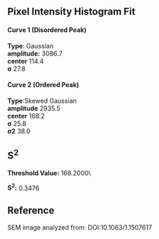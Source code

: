 ## Pixel Intensity Histogram Fit

#### Curve 1 (Disordered Peak)
**Type**: Gaussian\
**amplitude:** 3086.7\
**center** 114.4\
**σ** 27.8


#### Curve 2 (Ordered Peak)
**Type**:Skewed Gaussian\
**amplitude** 2935.5\
**center** 168.2\
**σ** 25.8\
**σ2** 38.0


## S<sup>2</sup>
**Threshold Value:** 168.2000\

**S<sup>2</sup>:** 0.3476






## Reference
SEM image analyzed from:
DOI:10.1063/1.1507617
